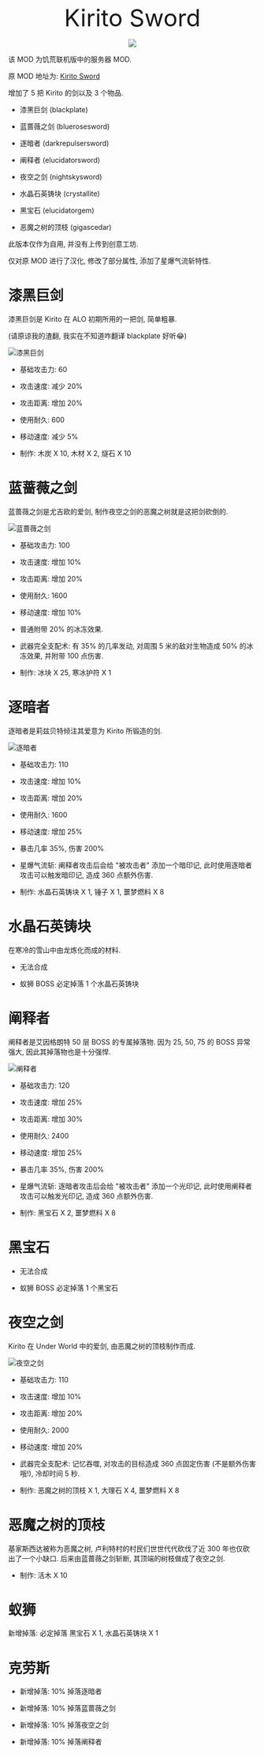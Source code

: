 <font size = "24"><center>Kirito Sword</center></font>

<div align = "center"><img src = "readme/0-cover.jpg"/></div>

该 MOD 为饥荒联机版中的服务器 MOD.

原 MOD 地址为: [Kirito Sword](https://steamcommunity.com/sharedfiles/filedetails/?id=1157690027)

增加了 5 把 Kirito 的剑以及 3 个物品.

- 漆黑巨剑 (blackplate)

- 蓝蔷薇之剑 (bluerosesword)

- 逐暗者 (darkrepulsersword)

- 阐释者 (elucidatorsword)

- 夜空之剑 (nightskysword)

- 水晶石英铸块 (crystallite)

- 黑宝石 (elucidatorgem)

- 恶魔之树的顶枝 (gigascedar)

此版本仅作为自用, 并没有上传到创意工坊.

仅对原 MOD 进行了汉化, 修改了部分属性, 添加了星爆气流斩特性.

# 漆黑巨剑

漆黑巨剑是 Kirito 在 ALO 初期所用的一把剑, 简单粗暴. 

(请原谅我的渣翻, 我实在不知道咋翻译 blackplate 好听😂)

![漆黑巨剑](readme/1-blackplate.png)

- 基础攻击力: 60

- 攻击速度: 减少 20%

- 攻击距离: 增加 20%

- 使用耐久: 600

- 移动速度: 减少 5%

- 制作: <kbd>木炭</kbd> X 10, <kbd>木材</kbd> X 2, <kbd>燧石</kbd> X 10

# 蓝蔷薇之剑

蓝蔷薇之剑是尤吉欧的爱剑, 制作夜空之剑的恶魔之树就是这把剑砍倒的.

![蓝蔷薇之剑](readme/4-bluerosesword.png)

- 基础攻击力: 100

- 攻击速度: 增加 10%

- 攻击距离: 增加 20%

- 使用耐久: 1600

- 移动速度: 增加 10%

- 普通附带 20% 的冰冻效果.

- 武器完全支配术: 有 35% 的几率发动, 对周围 5 米的敌对生物造成 50% 的冰冻效果, 并附带 100 点伤害.

- 制作: <kbd>冰块</kbd> X 25, <kbd>寒冰护符</kbd> X 1

# 逐暗者

逐暗者是莉兹贝特倾注其爱意为 Kirito 所锻造的剑.

![逐暗者](readme/2-darkrepulsersword.png)

- 基础攻击力: 110

- 攻击速度: 增加 10%

- 攻击距离: 增加 20%

- 使用耐久: 1600

- 移动速度: 增加 25%

- 暴击几率 35%, 伤害 200%

- 星爆气流斩: 阐释者攻击后会给 "被攻击者" 添加一个暗印记, 此时使用逐暗者攻击可以触发暗印记, 造成 360 点额外伤害.

- 制作: <kbd>水晶石英铸块</kbd> X 1, <kbd>锤子</kbd> X 1, <kbd>噩梦燃料</kbd> X 8

# 水晶石英铸块

在寒冷的雪山中由龙炼化而成的材料.

- 无法合成

- 蚁狮 BOSS 必定掉落 1 个水晶石英铸块

# 阐释者

阐释者是艾因格朗特 50 层 BOSS 的专属掉落物. 因为 25, 50, 75 的 BOSS 异常强大, 因此其掉落物也是十分强悍.

![阐释者](readme/3-elucidatorsword.png)

- 基础攻击力: 120

- 攻击速度: 增加 25%

- 攻击距离: 增加 30%

- 使用耐久: 2400

- 移动速度: 增加 25%

- 暴击几率 35%, 伤害 200%

- 星爆气流斩: 逐暗者攻击后会给 "被攻击者" 添加一个光印记, 此时使用阐释者攻击可以触发光印记, 造成 360 点额外伤害.

- 制作: <kbd>黑宝石</kbd> X 2, <kbd>噩梦燃料</kbd> X 8

# 黑宝石

- 无法合成

- 蚁狮 BOSS 必定掉落 1 个黑宝石

# 夜空之剑

Kirito 在 Under World 中的爱剑, 由恶魔之树的顶枝制作而成.

![夜空之剑](readme/5-nightskysword.png)

- 基础攻击力: 110

- 攻击速度: 增加 10%

- 攻击距离: 增加 20%

- 使用耐久: 2000

- 移动速度: 增加 20%

- 武器完全支配术: 记忆吞噬, 对攻击的目标造成 360 点固定伤害 (不是额外伤害哦!), 冷却时间 5 秒.

- 制作: <kbd>恶魔之树的顶枝</kbd> X 1, <kbd>大理石</kbd> X 4, <kbd>噩梦燃料</kbd> X 8

# 恶魔之树的顶枝

基家斯西达被称为恶魔之树, 卢利特村的村民们世世代代砍伐了近 300 年也仅砍出了一个小缺口. 后来由蓝蔷薇之剑斩断, 其顶端的树枝做成了夜空之剑.

- 制作: 活木 X 10

# 蚁狮

新增掉落: 必定掉落 <kbd>黑宝石</kbd> X 1, <kbd>水晶石英铸块</kbd> X 1

# 克劳斯

- 新增掉落: 10% 掉落逐暗者

- 新增掉落: 10% 掉落蓝蔷薇之剑

- 新增掉落: 10% 掉落夜空之剑

- 新增掉落: 10% 掉落阐释者
